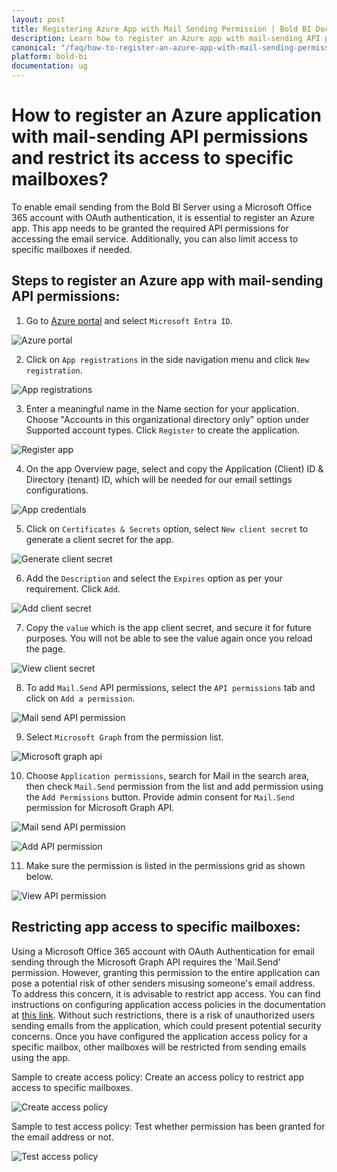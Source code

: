 ```yaml
---
layout: post
title: Registering Azure App with Mail Sending Permission | Bold BI Docs
description: Learn how to register an Azure app with mail-sending API permissions to send emails and restrict its access to specific mailboxes in the Azure Portal.
canonical: "/faq/how-to-register-an-azure-app-with-mail-sending-permissions/"
platform: bold-bi
documentation: ug
---
```


# How to register an Azure application with mail-sending API permissions and restrict its access to specific mailboxes?

To enable email sending from the Bold BI Server using a Microsoft Office 365 account with OAuth authentication, it is essential to register an Azure app. This app needs to be granted the required API permissions for accessing the email service. Additionally, you can also limit access to specific mailboxes if needed.

## Steps to register an Azure app with mail-sending API permissions:

1. Go to [Azure portal](https://portal.azure.com/#home) and select `Microsoft Entra ID`.

![Azure portal](/static/assets/faq/images/entra-id.png)

2. Click on `App registrations` in the side navigation menu and click `New registration`.

![App registrations](/static/assets/faq/images/new-app-registration.png)

3. Enter a meaningful name in the Name section for your application. Choose "Accounts in this organizational directory only" option under Supported account types. Click `Register` to create the application.

![Register app](/static/assets/faq/images/register-app.png)

4. On the app Overview page, select and copy the Application (Client) ID & Directory (tenant) ID, which will be needed for our email settings configurations.

![App credentials](/static/assets/faq/images/app-credential.png)

5. Click on `Certificates & Secrets` option, select `New client secret` to generate a client secret for the app.

![Generate client secret](/static/assets/faq/images/generate-client-secret.png)

6. Add the `Description` and select the `Expires` option as per your requirement. Click `Add`.

![Add client secret](/static/assets/faq/images/add-client-secret.png)

7. Copy the `value` which is the app client secret, and secure it for future purposes. You will not be able to see the value again once you reload the page.

![View client secret](/static/assets/faq/images/view-client-secret.png)

8. To add `Mail.Send` API permissions, select the `API permissions` tab and click on `Add a permission`.

![Mail send API permission](/static/assets/faq/images/api-permissions.png)

9. Select `Microsoft Graph` from the permission list.

![Microsoft graph api](/static/assets/faq/images/microsoft-graph-api.png)

10. Choose `Application permissions`, search for Mail in the search area, then check `Mail.Send` permission from the list and add permission using the `Add Permissions` button. Provide admin consent for `Mail.Send` permission for Microsoft Graph API.

![Mail send API permission](/static/assets/faq/images/mail-send-permission.png)

![Add API permission](/static/assets/faq/images/add-api-permission.png)

11. Make sure the permission is listed in the permissions grid as shown below.

![View API permission](/static/assets/faq/images/view-api-permission.png)

## Restricting app access to specific mailboxes:

Using a Microsoft Office 365 account with OAuth Authentication for email sending through the Microsoft Graph API requires the 'Mail.Send' permission. However, granting this permission to the entire application can pose a potential risk of other senders misusing someone's email address. To address this concern, it is advisable to restrict app access. You can find instructions on configuring application access policies in the documentation at [this link](https://learn.microsoft.com/en-us/graph/auth-limit-mailbox-access#configure-applicationaccesspolicy). Without such restrictions, there is a risk of unauthorized users sending emails from the application, which could present potential security concerns. Once you have configured the application access policy for a specific mailbox, other mailboxes will be restricted from sending emails using the app.

Sample to create access policy: Create an access policy to restrict app access to specific mailboxes.

![Create access policy](/static/assets/faq/images/restrict-app-access.png)

Sample to test access policy: Test whether permission has been granted for the email address or not.

![Test access policy](/static/assets/faq/images/test-app-access.png)